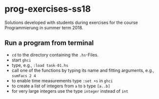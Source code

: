 # prog-exercises-ss18
 Solutions developed with students during exercises for the course Programmierung in summer term 2018.

## Run a program from terminal
- `cd` to the directory containing the `.hs`-Files.
- start `ghci`
- type, e.g., `:load task-01.hs` 
- call one of the functions by typing its name and fitting arguments, e.g., `sumFacs 2 4`
- to enable time measurements type `:set +s` in `ghci`
- to create a list of integers from `a` to `b` type `[a..b]`
- for very large integers use the type `integer` instead of `int`
